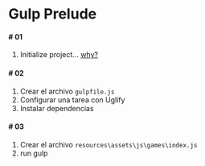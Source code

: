 Gulp Prelude
==================

#### # 01
1. Initialize project... [why?](https://www.npmjs.com)

#### # 02
1. Crear el archivo `gulpfile.js`
2. Configurar una tarea con Uglify
3. Instalar dependencias

#### # 03
1. Crear el archivo `resources\assets\js\games\index.js`
2. run gulp
